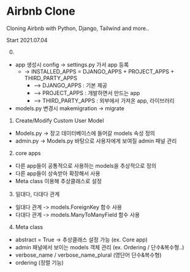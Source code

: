 # Airbnb Clone

Cloning Airbnb with Python, Django, Tailwind and more..

Start 2021.07.04

0. 
 - app 생성시 config -> settings.py 가서 app 등록
   - -> INSTALLED_APPS = DJANGO_APPS + PROJECT_APPS + THIRD_PARTY_APPS
     - --> DJANGO_APPS : 기본 제공
     - --> PROJECT_APPS : 개발하면서 만드는 app
     - --> THIRD_PARTY_APPS : 외부에서 가져온 app, 라이브러리
 - models.py 변경시 makemigration -> migrate 

1. Create/Modify Custom User Model
 - Models.py -> 장고 데이터베이스에 들어갈 models 속성 정의
 - admin.py -> Models.py 바탕으로 사용자에게 보여질 admin 패널 관리

2. core apps 
 - 다른 app들이 공통적으로 사용하는 models을 추상적으로 정의
 - 다른 app들이 상속받아 확장해서 사용
 - Meta class 이용해 추상클래스로 설정 

3. 일대다, 다대다 관계
 - 일대다 관계 -> models.ForeignKey 함수 사용
 - 다대다 관계 -> models.ManyToManyField 함수 사용

4. Meta class
 - abstract = True -> 추상클래스 설정 가능 (ex. Core app)
 - admin 패널에서 보이는 models 객체 관리 (ex. Ordering / 단수&복수형..)
 - verbose_name / verbose_name_plural (영단어 단수&복수형)
 - ordering (정렬 기능)